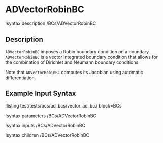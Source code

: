 # ADVectorRobinBC

!syntax description /BCs/ADVectorRobinBC

## Description

`ADVectorRobinBC` imposes a Robin boundary condition on a boundary.
`ADVectorRobinBC` is
a vector integrated boundary condition that allows for the combination of
Dirichlet and Neumann boundary conditions.

Note that `ADVectorRobinBC` computes its Jacobian using automatic differentiation.

## Example Input Syntax

!listing test/tests/bcs/ad_bcs/vector_ad_bc.i block=BCs

!syntax parameters /BCs/ADVectorRobinBC

!syntax inputs /BCs/ADVectorRobinBC

!syntax children /BCs/ADVectorRobinBC
